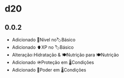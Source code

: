# d20 
## 0.0.2
* Adicionado 🔷Nível no🏷️Básico
* Adicionado ⬆️XP no 🏷️Básico
* Alteração💧Hidratação & 🍽️Nutrição para 🍽️Nutrição
* Adicionado 🪖Proteção em 🌡️Condições
* Adicionado 🔵Poder em 🌡️Condições


